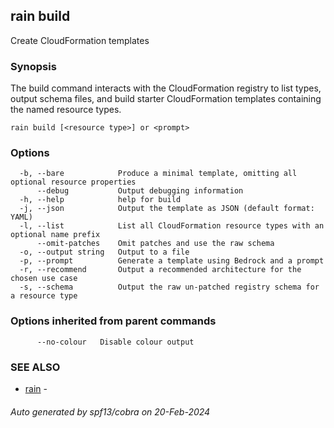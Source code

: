 ## rain build

Create CloudFormation templates

### Synopsis

The build command interacts with the CloudFormation registry to list types, output schema files, and build starter CloudFormation templates containing the named resource types.

```
rain build [<resource type>] or <prompt>
```

### Options

```
  -b, --bare            Produce a minimal template, omitting all optional resource properties
      --debug           Output debugging information
  -h, --help            help for build
  -j, --json            Output the template as JSON (default format: YAML)
  -l, --list            List all CloudFormation resource types with an optional name prefix
      --omit-patches    Omit patches and use the raw schema
  -o, --output string   Output to a file
  -p, --prompt          Generate a template using Bedrock and a prompt
  -r, --recommend       Output a recommended architecture for the chosen use case
  -s, --schema          Output the raw un-patched registry schema for a resource type
```

### Options inherited from parent commands

```
      --no-colour   Disable colour output
```

### SEE ALSO

* [rain](index.md)	 - 

###### Auto generated by spf13/cobra on 20-Feb-2024
